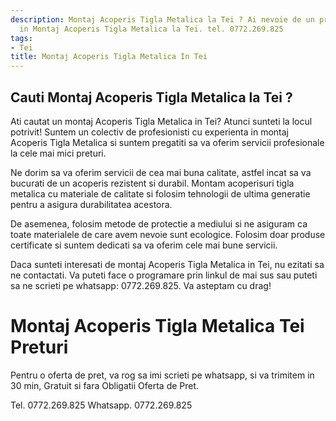 ```yaml
---
description: Montaj Acoperis Tigla Metalica la Tei ? Ai nevoie de un profesionist
  in Montaj Acoperis Tigla Metalica la Tei. tel. 0772.269.825
tags:
- Tei
title: Montaj Acoperis Tigla Metalica In Tei
---
```



## Cauti Montaj Acoperis Tigla Metalica la Tei ?

Ati cautat un montaj Acoperis Tigla Metalica in Tei? Atunci sunteti la locul potrivit! Suntem un colectiv de profesionisti cu experienta in montaj Acoperis Tigla Metalica si suntem pregatiti sa va oferim servicii profesionale la cele mai mici preturi.

Ne dorim sa va oferim servicii de cea mai buna calitate, astfel incat sa va bucurati de un acoperis rezistent si durabil. Montam acoperisuri tigla metalica cu materiale de calitate si folosim tehnologii de ultima generatie pentru a asigura durabilitatea acestora.

De asemenea, folosim metode de protectie a mediului si ne asiguram ca toate materialele de care avem nevoie sunt ecologice. Folosim doar produse certificate si suntem dedicati sa va oferim cele mai bune servicii.

Daca sunteti interesati de montaj Acoperis Tigla Metalica in Tei, nu ezitati sa ne contactati. Va puteti face o programare prin linkul de mai sus sau puteti sa ne scrieti pe whatsapp: 0772.269.825. Va asteptam cu drag!

# Montaj Acoperis Tigla Metalica Tei Preturi
Pentru o oferta de pret, va rog sa imi scrieti pe whatsapp, si va trimitem in 30 min, Gratuit si fara Obligatii Oferta de Pret.

Tel. 0772.269.825
Whatsapp. 0772.269.825